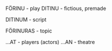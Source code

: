 FÖRINU - play
DITINU - fictious, premade

DITINUM - script

FÖRINURAS - topic

...AT - players (actors)
...AN - theatre